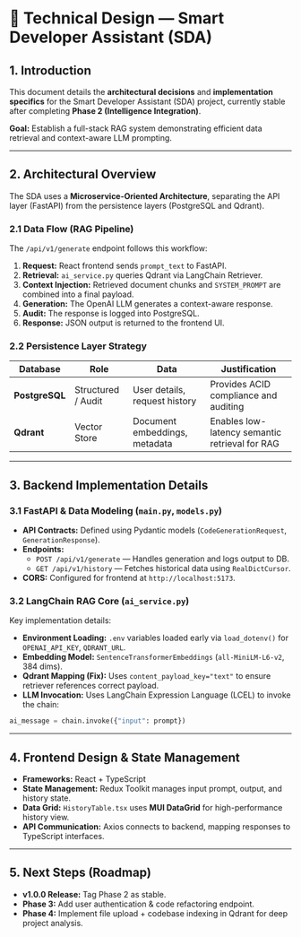 # 📘 Technical Design — Smart Developer Assistant (SDA)

## 1. Introduction

This document details the **architectural decisions** and **implementation specifics** for the Smart Developer Assistant (SDA) project, currently stable after completing **Phase 2 (Intelligence Integration)**.

**Goal:** Establish a full-stack RAG system demonstrating efficient data retrieval and context-aware LLM prompting.

---

## 2. Architectural Overview

The SDA uses a **Microservice-Oriented Architecture**, separating the API layer (FastAPI) from the persistence layers (PostgreSQL and Qdrant).

### 2.1 Data Flow (RAG Pipeline)

The `/api/v1/generate` endpoint follows this workflow:

1. **Request:** React frontend sends `prompt_text` to FastAPI.  
2. **Retrieval:** `ai_service.py` queries Qdrant via LangChain Retriever.  
3. **Context Injection:** Retrieved document chunks and `SYSTEM_PROMPT` are combined into a final payload.  
4. **Generation:** The OpenAI LLM generates a context-aware response.  
5. **Audit:** The response is logged into PostgreSQL.  
6. **Response:** JSON output is returned to the frontend UI.

### 2.2 Persistence Layer Strategy

| Database | Role | Data | Justification |
|-----------|------|------|---------------|
| **PostgreSQL** | Structured / Audit | User details, request history | Provides ACID compliance and auditing |
| **Qdrant** | Vector Store | Document embeddings, metadata | Enables low-latency semantic retrieval for RAG |

---

## 3. Backend Implementation Details

### 3.1 FastAPI & Data Modeling (`main.py`, `models.py`)

- **API Contracts:** Defined using Pydantic models (`CodeGenerationRequest`, `GenerationResponse`).  
- **Endpoints:**  
  - `POST /api/v1/generate` — Handles generation and logs output to DB.  
  - `GET /api/v1/history` — Fetches historical data using `RealDictCursor`.  
- **CORS:** Configured for frontend at `http://localhost:5173`.

### 3.2 LangChain RAG Core (`ai_service.py`)

Key implementation details:

- **Environment Loading:** `.env` variables loaded early via `load_dotenv()` for `OPENAI_API_KEY`, `QDRANT_URL`.  
- **Embedding Model:** `SentenceTransformerEmbeddings` (`all-MiniLM-L6-v2`, 384 dims).  
- **Qdrant Mapping (Fix):** Uses `content_payload_key="text"` to ensure retriever references correct payload.  
- **LLM Invocation:** Uses LangChain Expression Language (LCEL) to invoke the chain:  

```python
ai_message = chain.invoke({"input": prompt})
```

---

## 4. Frontend Design & State Management

- **Frameworks:** React + TypeScript  
- **State Management:** Redux Toolkit manages input prompt, output, and history state.  
- **Data Grid:** `HistoryTable.tsx` uses **MUI DataGrid** for high-performance history view.  
- **API Communication:** Axios connects to backend, mapping responses to TypeScript interfaces.

---

## 5. Next Steps (Roadmap)

- **v1.0.0 Release:** Tag Phase 2 as stable.  
- **Phase 3:** Add user authentication & code refactoring endpoint.  
- **Phase 4:** Implement file upload + codebase indexing in Qdrant for deep project analysis.
